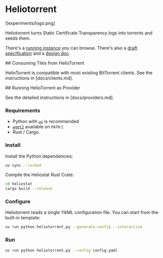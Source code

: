 # Heliotorrent

![experiments/logo.png]

Heliotorrent turns Static Certificate Transparency logs into torrents and seeds them.

There's a [running instance](https://heliostat.dennis-jackson.uk:8443) you can browse. There's also a [draft specification](docs/spec.md) and a [design doc](docs/design.md).

## Consuming Tiles from HelioTorrent

HelioTorrent is compatible with most existing BitTorrent clients. See the instructions in [docs/clients.md].


## Running HelioTorrent as Provider

See the detailed instructions in [docs/providers.md].

### Requirements

- Python with [`uv`](https://docs.astral.sh/uv/) is recommended
- [`wget2`](https://gitlab.com/gnuwget/wget2) available on `PATH` (
- Rust / Cargo.

### Install

Install the Python dependencies:

```bash
uv sync --locked
```

Compile the Heliostat Rust Crate:

```bash
cd heliostat
cargo build --release
```

### Configure

Heliotorrent reads a single YAML configuration file. You can start from the built-in template:

```bash
uv run python heliotorrent.py --generate-config --interactive
```

### Run

```bash
uv run python heliotorrent.py --config config.yaml
```